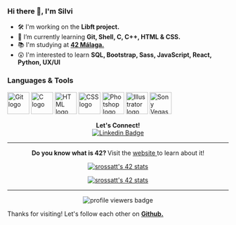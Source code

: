 ### Hi there 👋, I'm Silvi

- 🛠 I'm working on the <b> Libft project. </b>
- 🌱 I’m currently learning <b> Git, Shell, C, C++, HTML & CSS. </b>
- 📚 I'm studying at <b> <a href="https://www.42malaga.com/"> 42 Málaga. </a> </b>
- 😲 I'm interested to learn <b> SQL, Bootstrap, Sass, JavaScript, React, Python, UX/UI </b> <br>

### Languages & Tools
<a href="https://git-scm.com/"><img src="https://miro.medium.com/max/650/1*zzvdRmHGGXONZpuQ2FeqsQ.png" alt="Git logo" length="50px" width="50px"></a>
<a href="https://www.w3schools.com/c/"><img src="https://upload.wikimedia.org/wikipedia/commons/thumb/1/18/C_Programming_Language.svg/1200px-C_Programming_Language.svg.png" alt="C logo" length="50px" width="50px"></a>
<a href="https://www.w3schools.com/html/default.asp"><img src="https://www.w3.org/html/logo/downloads/HTML5_Badge_512.png" alt="HTML logo" length="50px" width="50px"></a>
<a href="https://www.w3schools.com/css/"><img src="https://upload.wikimedia.org/wikipedia/commons/thumb/6/62/CSS3_logo.svg/250px-CSS3_logo.svg.png" alt="CSS logo" length="50px" width="50px"></a>
<a href="https://www.adobe.com/es/products/photoshop.html"><img src="https://i.pinimg.com/originals/6d/2a/aa/6d2aaaf01f9e23a3d75d81d75c454a66.jpg" alt="Photshop logo" length="50px" width="50px"></a>
<a href="https://www.adobe.com/es/products/illustrator.html"><img src="https://cdn.icon-icons.com/icons2/2699/PNG/512/adobe_illustrator_logo_icon_170615.png" alt="Illustrator logo" length="50px" width="50px"></a>
<a href="https://www.vegascreativesoftware.com/es/"><img src="https://upload.wikimedia.org/wikipedia/commons/3/39/Vegas_Pro_15.0.png" alt="Sony Vegas logo" length="50px" width="50px"></a>

<p align="center">
 <b> Let's Connect! </b> <br>
 <a href="https://www.linkedin.com/in/silvinarossatti/"><img src="https://img.shields.io/badge/LinkedIn-0077B5?style=for-the-badge&logo=linkedin&logoColor=white" alt="Linkedin Badge"></a>
 </p>

 <hr>
<p align="center">
<b> Do you know what is 42? </b> Visit the <a href="https://42.fr/en/homepage/"> website </a> to learn about it!
</p>

<p align="center">
 <a href="https://github.com/JaeSeoKim/badge42"><img src="https://badge42.vercel.app/api/v2/clb9bxn2000250fl43jzwa2z5/stats?cursusId=21&coalitionId=275" alt="srossatt's 42 stats" /></a>
</p>
   
<p align="center">
<a href="https://github.com/JaeSeoKim/badge42"><img src="https://badge42.vercel.app/api/v2/clb9bxn2000250fl43jzwa2z5/stats?cursusId=9&coalitionId=216" alt="srossatt's 42 stats" /></a>
</p>

 <hr>
 <p align="center">
<img src="https://komarev.com/ghpvc/?username=silvinarossatti-username&color=grey" alt="profile viewers badge" />
</p>
 
 Thanks for visiting! Let's follow each other on <b> <a href="https://github.com/silvinarossatti"> Github. </a> </b>
